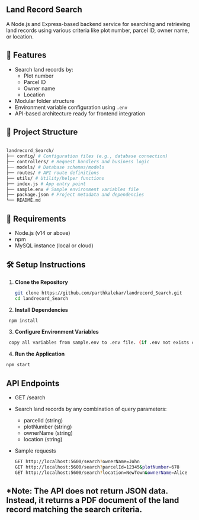 ## Land Record Search

A Node.js and Express-based backend service for searching and retrieving land records using various criteria like plot number, parcel ID, owner name, or location.

## 🚀 Features

- Search land records by:
  - Plot number
  - Parcel ID
  - Owner name
  - Location
- Modular folder structure
- Environment variable configuration using `.env`
- API-based architecture ready for frontend integration

## 📁 Project Structure

   ```bash

landrecord_Search/
├── config/ # Configuration files (e.g., database connection)
├── controllers/ # Request handlers and business logic
├── models/ # Database schemas/models
├── routes/ # API route definitions
├── utils/ # Utility/helper functions
├── index.js # App entry point
├── sample.env # Sample environment variables file
├── package.json # Project metadata and dependencies
└── README.md
```


## 🧰 Requirements

- Node.js (v14 or above)
- npm
- MySQL instance (local or cloud)

## 🛠️ Setup Instructions

1. **Clone the Repository**

   ```bash
   git clone https://github.com/parthkalekar/landrecord_Search.git
   cd landrecord_Search
   ```

2. **Install Dependencies**
   
  ```bash
   npm install
  ```
3. **Configure Environment Variables**
   
  ```bash
   copy all variables from sample.env to .env file. (if .env not exists create it at project root folder)
  ```
4. **Run the Application**
   
  ```bash
  npm start
  ```


## API Endpoints

 - GET /search
   
 - Search land records by any combination of query parameters:
   - parcelId (string)
   - plotNumber (string)
   - ownerName (string)
   - location (string)

 - Sample requests
    ```bash
    GET http://localhost:5600/search?ownerName=John
    GET http://localhost:5600/search?parcelId=12345&plotNumber=678
    GET http://localhost:5600/search?location=NewTown&ownerName=Alice
    ```

 ## *Note: The API does not return JSON data. Instead, it returns a PDF document of the land record matching the search criteria.
